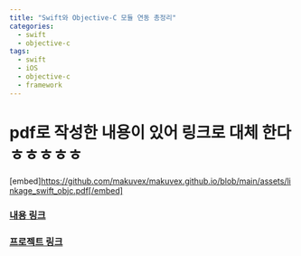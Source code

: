 ```yaml
---
title: "Swift와 Objective-C 모듈 연동 총정리"
categories:
  - swift
  - objective-c
tags:
  - swift
  - iOS
  - objective-c
  - framework
---
```


# pdf로 작성한 내용이 있어 링크로 대체 한다 ㅎㅎㅎㅎㅎ

[embed]https://github.com/makuvex/makuvex.github.io/blob/main/assets/linkage_swift_objc.pdf[/embed]

### [내용 링크](https://github.com/makuvex/makuvex.github.io/blob/main/assets/linkage_swift_objc.pdf)


### [프로젝트 링크](https://github.com/makuvex/makuvex.github.io/blob/main/assets/swift_objc.zip)
